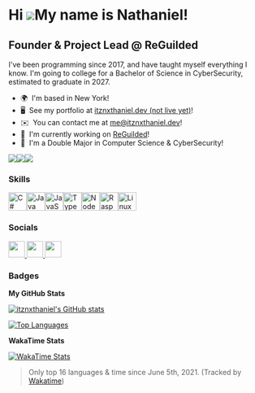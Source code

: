 Hi ![](https://user-images.githubusercontent.com/18350557/176309783-0785949b-9127-417c-8b55-ab5a4333674e.gif)My name is Nathaniel!
==================================================================================================================================

Founder & Project Lead @ ReGuilded
----------------------------------

I've been programming since 2017, and have taught myself everything I know. I'm going to college for a Bachelor of Science in CyberSecurity, estimated to graduate in 2027.

* 🌍  I'm based in New York!
* 🖥️  See my portfolio at [itznxthaniel.dev (not live yet)](https://itznxthaniel.dev)!
* ✉️  You can contact me at [me@itznxthaniel.dev](mailto:me@itznxthaniel.dev)!
* 🚀  I'm currently working on [ReGuilded](https://reguilded.dev)!
* 🧠  I'm a Double Major in Computer Science & CyberSecurity!

<a href="https://www.github.com/itznxthaniel" target="_blank" rel="noreferrer"><img
src="https://img.shields.io/github/followers/itznxthaniel?logo=github&style=for-the-badge&color=ef4444&labelColor=1c1917" /></a><a href="https://www.x.com/itznxthaniel" target="_blank" rel="noreferrer"><img
src="https://img.shields.io/twitter/follow/itznxthaniel?logo=twitter&style=for-the-badge&color=ef4444&labelColor=1c1917"
/></a><a href="https://www.twitch.tv/itznxthaniel" target="_blank" rel="noreferrer"><img
src="https://img.shields.io/twitch/status/itznxthaniel?logo=twitchsx&style=for-the-badge&color=ef4444&labelColor=1c1917&label=TWITCH+STATUS" /></a>

### Skills


<p align="left">
<a href="https://docs.microsoft.com/en-us/dotnet/csharp/" target="_blank" rel="noreferrer"><img src="https://raw.githubusercontent.com/danielcranney/readme-generator/main/public/icons/skills/csharp-colored.svg" width="36" height="36" alt="C#" /></a><a href="https://www.oracle.com/java/" target="_blank" rel="noreferrer"><img src="https://raw.githubusercontent.com/danielcranney/readme-generator/main/public/icons/skills/java-colored.svg" width="36" height="36" alt="Java" /></a><a href="https://developer.mozilla.org/en-US/docs/Web/JavaScript" target="_blank" rel="noreferrer"><img src="https://raw.githubusercontent.com/danielcranney/readme-generator/main/public/icons/skills/javascript-colored.svg" width="36" height="36" alt="JavaScript" /></a><a href="https://www.typescriptlang.org/" target="_blank" rel="noreferrer"><img src="https://raw.githubusercontent.com/danielcranney/readme-generator/main/public/icons/skills/typescript-colored.svg" width="36" height="36" alt="TypeScript" /></a><a href="https://nodejs.org/en/" target="_blank" rel="noreferrer"><img src="https://raw.githubusercontent.com/danielcranney/readme-generator/main/public/icons/skills/nodejs-colored.svg" width="36" height="36" alt="NodeJS" /></a><a href="https://www.raspberrypi.org/" target="_blank" rel="noreferrer"><img src="https://raw.githubusercontent.com/danielcranney/readme-generator/main/public/icons/skills/raspberrypi-colored.svg" width="36" height="36" alt="Raspberry Pi" /></a><a href="https://www.linux.org" target="_blank" rel="noreferrer"><img src="https://raw.githubusercontent.com/danielcranney/readme-generator/main/public/icons/skills/linux-colored.svg" width="36" height="36" alt="Linux" /></a>
</p>


### Socials

<p align="left"> <a href="https://www.github.com/itznxthaniel" target="_blank" rel="noreferrer"> <picture> <source media="(prefers-color-scheme: dark)" srcset="https://raw.githubusercontent.com/danielcranney/readme-generator/main/public/icons/socials/github-dark.svg" /> <source media="(prefers-color-scheme: light)" srcset="https://raw.githubusercontent.com/danielcranney/readme-generator/main/public/icons/socials/github.svg" /> <img src="https://raw.githubusercontent.com/danielcranney/readme-generator/main/public/icons/socials/github.svg" width="32" height="32" /> </picture> </a> <a href="https://www.x.com/itznxthaniel" target="_blank" rel="noreferrer"> <picture> <source media="(prefers-color-scheme: dark)" srcset="https://raw.githubusercontent.com/danielcranney/readme-generator/main/public/icons/socials/twitter-dark.svg" /> <source media="(prefers-color-scheme: light)" srcset="https://raw.githubusercontent.com/danielcranney/readme-generator/main/public/icons/socials/twitter.svg" /> <img src="https://raw.githubusercontent.com/danielcranney/readme-generator/main/public/icons/socials/twitter.svg" width="32" height="32" /> </picture> </a> <a href="https://www.twitch.tv/itznxthaniel" target="_blank" rel="noreferrer"> <picture> <source media="(prefers-color-scheme: dark)" srcset="undefined" /> <source media="(prefers-color-scheme: light)" srcset="https://raw.githubusercontent.com/danielcranney/readme-generator/main/public/icons/socials/twitch.svg" /> <img src="https://raw.githubusercontent.com/danielcranney/readme-generator/main/public/icons/socials/twitch.svg" width="32" height="32" /> </picture> </a></p>

### Badges

<b>My GitHub Stats</b>

<a href="http://www.github.com/itznxthaniel"><img src="https://github-readme-stats.vercel.app/api?username=itznxthaniel&show_icons=true&hide=&count_private=true&title_color=ef4444&text_color=ffffff&icon_color=ef4444&bg_color=1c1917&hide_border=true&show_icons=true" alt="itznxthaniel's GitHub stats" /></a>

<a href="https://github.com/itznxthaniel" align="left"><img src="https://github-readme-stats.vercel.app/api/top-langs/?username=itznxthaniel&langs_count=10title_color=ef4444&text_color=ffffff&icon_color=ef4444&bg_color=1c1917&hide_border=true&locale=en&custom_title=Top%20%Languages" alt="Top Languages" /></a>

<b>WakaTime Stats</b>

[![WakaTime Stats](https://github-readme-stats.vercel.app/api/wakatime?username=itznxthaniel&layout=compact&langs_count=16&title_color=ef4444&text_color=ffffff&icon_color=ef4444&bg_color=1c1917&hide_border=true&locale=en&custom_title=Time%20spent%20in%20Languages%20%28All%20Time%29)](https://github.com/itznxthaniel)
> Only top 16 languages & time since June 5th, 2021. (Tracked by <a href="https://wakatime.com/">Wakatime</a>)
